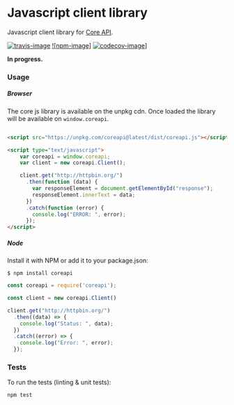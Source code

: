 # Javascript client library

Javascript client library for [Core API][core-api].

[![travis-image]][travis-url]
[![npm-image]][npm-url]
[![codecov-image]][codecov-url]]

**In progress.**

### Usage

##### Browser

The core js library is available on the unpkg cdn. Once loaded the library will be available on `window.coreapi`.

```html

<script src="https://unpkg.com/coreapi@latest/dist/coreapi.js"></script>

<script type="text/javascript">
    var coreapi = window.coreapi;
    var client = new coreapi.Client();

    client.get("http://httpbin.org/")
      .then(function (data) {
        var responseElement = document.getElementById("response");
        responseElement.innerText = data;
      })
      .catch(function (error) {
        console.log("ERROR: ", error);
      });
</script>
```

##### Node

Install it with NPM or add it to your package.json:

    $ npm install coreapi


```javascript    
const coreapi = require('coreapi');

const client = new coreapi.Client()

client.get("http://httpbin.org/")
  .then((data) => {
    console.log("Status: ", data);
  })
  .catch((error) => {
    console.log("Error: ", error);
  });
```


### Tests

To run the tests (linting & unit tests):

    npm test

[core-api]: https://github.com/core-api/core-api/
[travis-image]: https://secure.travis-ci.org/core-api/javascript-client.svg?branch=master
[travis-url]: http://travis-ci.org/core-api/javascript-client?branch=master
[npm-images]: https://badge.fury.io/js/coreapi.svg
[npm-url]: http://badge.fury.io/js/coreapi
[codecov-image]: https://codecov.io/gh/core-api/javascript-client/branch/master/graph/badge.svg
[codecov-url]: https://codecov.io/gh/core-api/javascript-client
